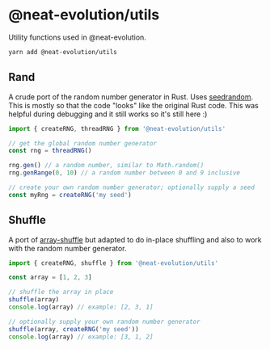 # @neat-evolution/utils

Utility functions used in @neat-evolution.

```sh
yarn add @neat-evolution/utils
```

## Rand

A crude port of the random number generator in Rust. Uses [seedrandom](https://www.npmjs.com/package/seedrandom). This is mostly so that the code "looks" like the original Rust code. This was helpful during debugging and it still works so it's still here :)

```ts
import { createRNG, threadRNG } from '@neat-evolution/utils'

// get the global random number generator
const rng = threadRNG()

rng.gen() // a random number, similar to Math.random()
rng.genRange(0, 10) // a random number between 0 and 9 inclusive

// create your own random number generator; optionally supply a seed
const myRng = createRNG('my seed')
```

## Shuffle

A port of [array-shuffle](https://github.com/sindresorhus/array-shuffle/blob/main/index.js) but adapted to do in-place shuffling and also to work with the random number generator.

```ts
import { createRNG, shuffle } from '@neat-evolution/utils'

const array = [1, 2, 3]

// shuffle the array in place
shuffle(array)
console.log(array) // example: [2, 3, 1]

// optionally supply your own random number generator
shuffle(array, createRNG('my seed')) 
console.log(array) // example: [3, 1, 2]
```
